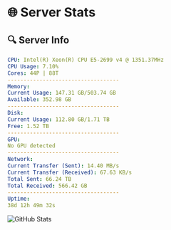 # 🌐 Server Stats
## 🔍 Server Info
```yaml
CPU: Intel(R) Xeon(R) CPU E5-2699 v4 @ 1351.37MHz
CPU Usage: 7.10%
Cores: 44P | 88T
-----------------------------------
Memory:
Current Usage: 147.31 GB/503.74 GB
Available: 352.98 GB
-----------------------------------
Disk:
Current Usage: 112.80 GB/1.71 TB
Free: 1.52 TB
-----------------------------------
GPU:
No GPU detected
-----------------------------------
Network:
Current Transfer (Sent): 14.40 MB/s
Current Transfer (Received): 67.63 KB/s
Total Sent: 66.24 TB
Total Received: 566.42 GB
-----------------------------------
Uptime:
38d 12h 49m 32s
```
![GitHub Stats](https://img.shields.io/badge/Updated-2025-04-15_10:12:21-blue)